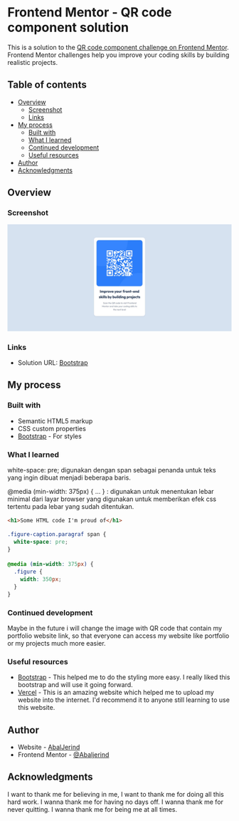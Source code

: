 # Frontend Mentor - QR code component solution

This is a solution to the [QR code component challenge on Frontend Mentor](https://www.frontendmentor.io/challenges/qr-code-component-iux_sIO_H). Frontend Mentor challenges help you improve your coding skills by building realistic projects.

## Table of contents

- [Overview](#overview)
  - [Screenshot](#screenshot)
  - [Links](#links)
- [My process](#my-process)
  - [Built with](#built-with)
  - [What I learned](#what-i-learned)
  - [Continued development](#continued-development)
  - [Useful resources](#useful-resources)
- [Author](#author)
- [Acknowledgments](#acknowledgments)

## Overview

### Screenshot

![](./screenshot.jpg)

### Links

- Solution URL: [Bootstrap](https://getbootstrap.com/)

## My process

### Built with

- Semantic HTML5 markup
- CSS custom properties
- [Bootstrap](https://getbootstrap.com/) - For styles

### What I learned

white-space: pre; digunakan dengan span sebagai penanda untuk teks yang ingin dibuat menjadi beberapa baris.

@media (min-width: 375px) { ... } : digunakan untuk menentukan lebar minimal dari layar browser yang digunakan untuk memberikan efek css tertentu pada lebar yang sudah ditentukan.

```html
<h1>Some HTML code I'm proud of</h1>
```

```css
.figure-caption.paragraf span {
  white-space: pre;
}

@media (min-width: 375px) {
  .figure {
    width: 350px;
  }
}
```

### Continued development

Maybe in the future i will change the image with QR code that contain my portfolio website link, so that everyone can access my website like portfolio or my projects much more easier.

### Useful resources

- [Bootstrap](https://getbootstrap.com/) - This helped me to do the styling more easy. I really liked this bootstrap and will use it going forward.
- [Vercel](https://vercel.com) - This is an amazing website which helped me to upload my website into the internet. I'd recommend it to anyone still learning to use this website.

## Author

- Website - [AbalJerind](https://qr-code-main-three.vercel.app/)
- Frontend Mentor - [@Abaljerind](https://www.frontendmentor.io/profile/Abaljerind)

## Acknowledgments

I want to thank me for believing in me, I want to thank me for doing all this hard work. I wanna thank me for having no days off. I wanna thank me for never quitting. I wanna thank me for being me at all times.
